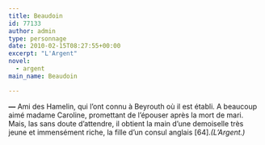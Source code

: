 ```yaml
---
title: Beaudoin
id: 77133
author: admin
type: personnage
date: 2010-02-15T08:27:55+00:00
excerpt: "L'Argent"
novel:
  - argent
main_name: Beaudoin

---
```

**—** Ami des Hamelin, qui l&rsquo;ont connu à Beyrouth où il est établi. A beaucoup aimé madame Caroline, promettant de l&rsquo;épouser après la mort de mari. Mais, las sans doute d&rsquo;attendre, il obtient la main d&rsquo;une demoiselle très jeune et immensément riche, la fille d&rsquo;un consul anglais [64]._(L&rsquo;Argent.)_